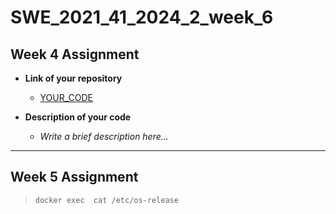 # SWE_2021_41_2024_2_week_6

## Week 4 Assignment
- **Link of your repository**
  - [YOUR_CODE](#)

- **Description of your code**
  - _Write a brief description here..._

---

## Week 5 Assignment

><code>docker exec <your container> cat /etc/os-release</code>

>```bash docker exec <your container> git --version

>```bash docker exec <your container> python3 --version

>```bash docker inspect --format="{{ .HostConfig.Binds }}" <container_name>
